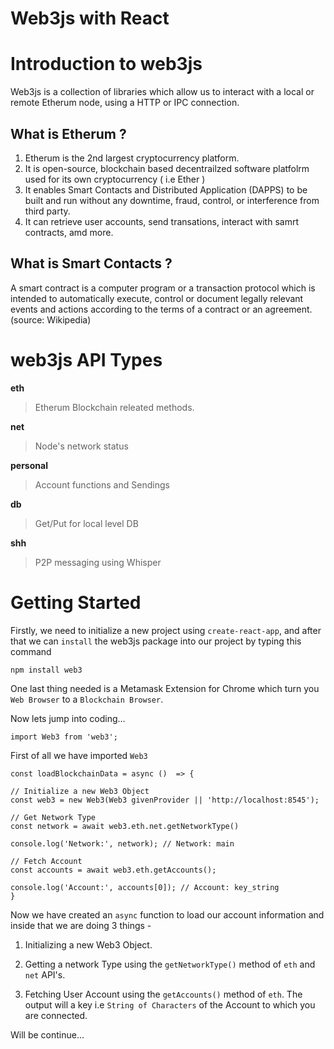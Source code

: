 # Web3js with React

# Introduction to web3js

Web3js is a collection of libraries which allow us to interact with a local or remote Etherum node, using a HTTP or IPC connection.

## What is Etherum ?

1. Etherum is the 2nd largest cryptocurrency platform.
2. It is open-source, blockchain based decentrailzed software platfolrm used for its own cryptocurrency ( i.e Ether )
3. It enables Smart Contacts and Distributed Application (DAPPS) to be built and run without any downtime, fraud, control, or interference from third party.
4. It can retrieve user accounts, send transations, interact with samrt contracts, amd more.

## What is Smart Contacts ?

A smart contract is a computer program or a transaction protocol which is intended to automatically execute, control or document legally relevant events and actions according to the terms of a contract or an agreement. (source: Wikipedia)

# web3js API Types

**eth**
> Etherum Blockchain releated methods.

**net**
> Node's network status

**personal**
> Account functions and Sendings

**db** 
> Get/Put for local level DB

**shh**
> P2P messaging using Whisper

# Getting Started

Firstly, we need to initialize a new project using `create-react-app`, and after that we can `install` the web3js package into our project by typing this command 
```
npm install web3
```
One last thing needed is a Metamask Extension for Chrome which turn you `Web Browser` to a `Blockchain Browser`.

Now lets jump into coding...

```
import Web3 from 'web3';
```
First of all we have imported  `Web3`

```
const loadBlockchainData = async ()  => {

// Initialize a new Web3 Object
const web3 = new Web3(Web3 givenProvider || 'http://localhost:8545');

// Get Network Type
const network = await web3.eth.net.getNetworkType()

console.log('Network:', network); // Network: main

// Fetch Account
const accounts = await web3.eth.getAccounts();

console.log('Account:', accounts[0]); // Account: key_string
}
```

Now we have created an `async` function to load our account information and inside that we are doing 3 things - 

1. Initializing a new Web3 Object.

2. Getting a network Type using the `getNetworkType()` method of `eth` and `net` API's.

3. Fetching User Account using the `getAccounts()` method of `eth`. The output will a key i.e `String of Characters` of the Account to which you are connected.

Will be continue...





